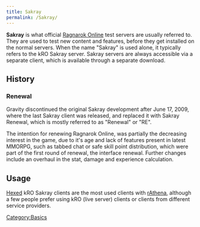 ```yaml
---
title: Sakray
permalink: /Sakray/
---
```


**Sakray** is what official [Ragnarok Online](Ragnarok_Online) test servers are usually referred to. They are used to test new content and features, before they get installed on the normal servers. When the name "Sakray" is used alone, it typically refers to the kRO Sakray server. Sakray servers are always accessible via a separate client, which is available through a separate download.

History
-------

### Renewal

Gravity discontinued the original Sakray development after June 17, 2009, where the last Sakray client was released, and replaced it with Sakray Renewal, which is mostly referred to as "Renewal" or "RE".

The intention for renewing Ragnarok Online, was partially the decreasing interest in the game, due to it's age and lack of features present in latest MMORPG, such as tabbed chat or safe skill point distribution, which were part of the first round of renewal, the interface renewal. Further changes include an overhaul in the stat, damage and experience calculation.

Usage
-----

[Hexed](Hexing) kRO Sakray clients are the most used clients with [rAthena](/rAthena "wikilink"), although a few people prefer using kRO (live server) clients or clients from different service providers.

[Category:Basics](Basics)